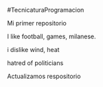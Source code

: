 #TecnicaturaProgramacion

Mi primer repositorio

I like football, games, milanese.

i dislike wind, heat

hatred of politicians

Actualizamos respositorio
